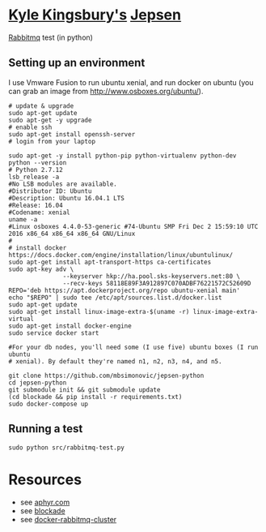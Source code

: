 # [Kyle Kingsbury's](aphyr.com) [Jepsen](https://aphyr.com/tags/jepsen)
[Rabbitmq](https://www.rabbitmq.com/) test (in python)


## Setting up an environment

I use Vmware Fusion to run ubuntu xenial, and run docker on ubuntu
(you can grab an image from http://www.osboxes.org/ubuntu/).

```
# update & upgrade
sudo apt-get update
sudo apt-get -y upgrade
# enable ssh
sudo apt-get install openssh-server
# login from your laptop

sudo apt-get -y install python-pip python-virtualenv python-dev
python --version
# Python 2.7.12
lsb_release -a
#No LSB modules are available.
#Distributor ID: Ubuntu
#Description: Ubuntu 16.04.1 LTS
#Release: 16.04
#Codename: xenial
uname -a
#Linux osboxes 4.4.0-53-generic #74-Ubuntu SMP Fri Dec 2 15:59:10 UTC 2016 x86_64 x86_64 x86_64 GNU/Linux
#
# install docker https://docs.docker.com/engine/installation/linux/ubuntulinux/
sudo apt-get install apt-transport-https ca-certificates
sudo apt-key adv \
               --keyserver hkp://ha.pool.sks-keyservers.net:80 \
               --recv-keys 58118E89F3A912897C070ADBF76221572C52609D
REPO='deb https://apt.dockerproject.org/repo ubuntu-xenial main'
echo "$REPO" | sudo tee /etc/apt/sources.list.d/docker.list
sudo apt-get update
sudo apt-get install linux-image-extra-$(uname -r) linux-image-extra-virtual
sudo apt-get install docker-engine
sudo service docker start

#For your db nodes, you'll need some (I use five) ubuntu boxes (I run ubuntu
# xenial). By default they're named n1, n2, n3, n4, and n5.

git clone https://github.com/mbsimonovic/jepsen-python
cd jepsen-python
git submodule init && git submodule update
(cd blockade && pip install -r requirements.txt)
sudo docker-compose up

```

## Running a test

```shell
sudo python src/rabbitmq-test.py

```
# Resources

 - see [aphyr.com](https://aphyr.com/tags/jepsen)
 - see [blockade](http://blockade.readthedocs.io/)
 - see [docker-rabbitmq-cluster](https://github.com/bijukunjummen/docker-rabbitmq-cluster)

